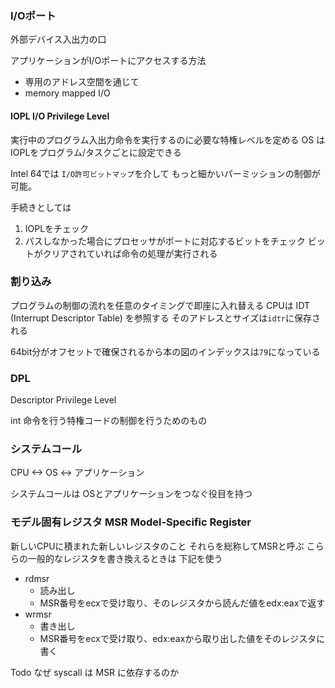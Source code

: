 ### I/Oポート

外部デバイス入出力の口

アプリケーションがI/Oポートにアクセスする方法

- 専用のアドレス空間を通じて
- memory mapped I/O

#### IOPL I/O Privilege Level

実行中のプログラム入出力命令を実行するのに必要な特権レベルを定める
OS はIOPLをプログラム/タスクごとに設定できる

Intel 64では `I/O許可ビットマップ`を介して
もっと細かいパーミッションの制御が可能。

手続きとしては
1. IOPLをチェック
2. パスしなかった場合にプロセッサがポートに対応するビットをチェック
   ビットがクリアされていれば命令の処理が実行される

### 割り込み

プログラムの制御の流れを任意のタイミングで即座に入れ替える
CPUは IDT (Interrupt Descriptor Table) を参照する
そのアドレスとサイズは`idtr`に保存される

64bit分がオフセットで確保されるから本の図のインデックスは`79`になっている

### DPL

Descriptor Privilege Level

int 命令を行う特権コードの制御を行うためのもの

### システムコール

CPU <-> OS <-> アプリケーション

システムコールは OSとアプリケーションをつなぐ役目を持つ

### モデル固有レジスタ MSR Model-Specific Register

新しいCPUに積まれた新しいレジスタのこと
それらを総称してMSRと呼ぶ
こららの一般的なレジスタを書き換えるときは 下記を使う

- rdmsr
    - 読み出し
    - MSR番号をecxで受け取り、そのレジスタから読んだ値をedx:eaxで返す
- wrmsr
    - 書き出し
    - MSR番号をecxで受け取り、edx:eaxから取り出した値をそのレジスタに書く

Todo なぜ syscall は MSR に依存するのか